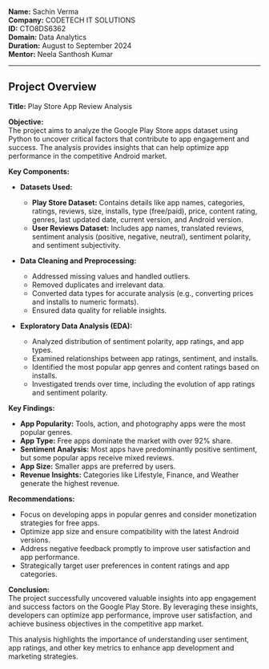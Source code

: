 
**Name:** Sachin Verma  
**Company:** CODETECH IT SOLUTIONS  
**ID:** CTO8DS6362  
**Domain:** Data Analytics  
**Duration:** August to September 2024  
**Mentor:** Neela Santhosh Kumar

---

## Project Overview

**Title:** Play Store App Review Analysis

**Objective:**  
The project aims to analyze the Google Play Store apps dataset using Python to uncover critical factors that contribute to app engagement and success. The analysis provides insights that can help optimize app performance in the competitive Android market.

**Key Components:**

- **Datasets Used:**
  - **Play Store Dataset:** Contains details like app names, categories, ratings, reviews, size, installs, type (free/paid), price, content rating, genres, last updated date, current version, and Android version.
  - **User Reviews Dataset:** Includes app names, translated reviews, sentiment analysis (positive, negative, neutral), sentiment polarity, and sentiment subjectivity.

- **Data Cleaning and Preprocessing:**
  - Addressed missing values and handled outliers.
  - Removed duplicates and irrelevant data.
  - Converted data types for accurate analysis (e.g., converting prices and installs to numeric formats).
  - Ensured data quality for reliable insights.

- **Exploratory Data Analysis (EDA):**
  - Analyzed distribution of sentiment polarity, app ratings, and app types.
  - Examined relationships between app ratings, sentiment, and installs.
  - Identified the most popular app genres and content ratings based on installs.
  - Investigated trends over time, including the evolution of app ratings and sentiment polarity.

**Key Findings:**

- **App Popularity:** Tools, action, and photography apps were the most popular genres.
- **App Type:** Free apps dominate the market with over 92% share.
- **Sentiment Analysis:** Most apps have predominantly positive sentiment, but some popular apps receive mixed reviews.
- **App Size:** Smaller apps are preferred by users.
- **Revenue Insights:** Categories like Lifestyle, Finance, and Weather generate the highest revenue.

**Recommendations:**

- Focus on developing apps in popular genres and consider monetization strategies for free apps.
- Optimize app size and ensure compatibility with the latest Android versions.
- Address negative feedback promptly to improve user satisfaction and app performance.
- Strategically target user preferences in content ratings and app categories.

**Conclusion:**  
The project successfully uncovered valuable insights into app engagement and success factors on the Google Play Store. By leveraging these insights, developers can optimize app performance, improve user satisfaction, and achieve business objectives in the competitive app market.

This analysis highlights the importance of understanding user sentiment, app ratings, and other key metrics to enhance app development and marketing strategies.
